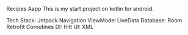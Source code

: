 Recipes Aapp
This is my start project on kotlin for android. 

Tech Stack:
Jetpack Navigation
ViewModel
LiveData
Database: Room
Retrofit
Coroutines
DI: Hilt
UI: XML
